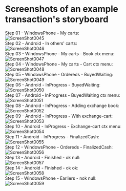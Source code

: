 Screenshots of an example transaction's storyboard
==================================================

Step 01 - WindowsPhone - My carts:<br/>
![ScreenShot0045][ScreenShot0045]<br/>
Step 02 - Android - In others' carts:<br/>
![ScreenShot0046][ScreenShot0046]<br/>
Step 03 - WindowsPhone - My carts - Book ctx menu:<br/>
![ScreenShot0047][ScreenShot0047]<br/>
Step 04 - WindowsPhone - My carts - Cart ctx menu:<br/>
![ScreenShot0048][ScreenShot0048]<br/>
Step 05 - WindowsPhone - Ordereds - BuyedWaiting:<br/>
![ScreenShot0049][ScreenShot0049]<br/>
Step 06 - Android - InProgress - BuyedWaiting:<br/>
![ScreenShot0050][ScreenShot0050]<br/>
Step 07 - Android - InProgress - BuyedWaiting ctx menu:<br/>
![ScreenShot0051][ScreenShot0051]<br/>
Step 08 - Android - InProgress - Adding exchange book:<br/>
![ScreenShot0052][ScreenShot0052]<br/>
Step 09 - Android - InProgress - With exchange-cart:<br/>
![ScreenShot0053][ScreenShot0053]<br/>
Step 10 - Android - InProgress - Exchange-cart ctx menu:<br/>
![ScreenShot0054][ScreenShot0054]<br/>
Step 11 - Android - InProgress - FinalizedCash:<br/>
![ScreenShot0055][ScreenShot0055]<br/>
Step 12 - WindowsPhone - Ordereds - FinalizedCash:<br/>
![ScreenShot0056][ScreenShot0056]<br/>
Step 13 - Android - Finished - ok null:<br/>
![ScreenShot0057][ScreenShot0057]<br/>
Step 14 - Android - Finished - ok ok:<br/>
![ScreenShot0058][ScreenShot0058]<br/>
Step 15 - WindowsPhone - Earliers - nok null:<br/>
![ScreenShot0059][ScreenShot0059]<br/>



[ScreenShot0045]: https://github.com/nvirth/BookTera/blob/master/Helpers/Screenshots/Transaction%20StoryBoard/01%20-%20WP%20-%20Kosaraim.png "ScreenShot0045"
[ScreenShot0046]: https://github.com/nvirth/BookTera/blob/master/Helpers/Screenshots/Transaction%20StoryBoard/02%20-%20A%20-%20Más%20kosarában.png "ScreenShot0046"
[ScreenShot0047]: https://github.com/nvirth/BookTera/blob/master/Helpers/Screenshots/Transaction%20StoryBoard/03%20-%20WP%20-%20Kosaraim%20-%20Könyv%20ctx%20menü.png "ScreenShot0047"
[ScreenShot0048]: https://github.com/nvirth/BookTera/blob/master/Helpers/Screenshots/Transaction%20StoryBoard/04%20-%20WP%20-%20Kosaraim%20-%20Kosár%20ctx%20menü.png "ScreenShot0048"
[ScreenShot0049]: https://github.com/nvirth/BookTera/blob/master/Helpers/Screenshots/Transaction%20StoryBoard/05%20-%20WP%20-%20Megrendeltek%20-%20BuyedWaiting.png "ScreenShot0049"
[ScreenShot0050]: https://github.com/nvirth/BookTera/blob/master/Helpers/Screenshots/Transaction%20StoryBoard/06%20-%20A%20-%20Folyamatban%20-%20BuyedWaiting.png "ScreenShot0050"
[ScreenShot0051]: https://github.com/nvirth/BookTera/blob/master/Helpers/Screenshots/Transaction%20StoryBoard/07%20-%20A%20-%20Folyamatban%20-%20BuyedWaiting%20ctx%20menü.png "ScreenShot0051"
[ScreenShot0052]: https://github.com/nvirth/BookTera/blob/master/Helpers/Screenshots/Transaction%20StoryBoard/08%20-%20A%20-%20Folyamatban%20-%20Csere%20könyv%20hozzáadása.png "ScreenShot0052"
[ScreenShot0053]: https://github.com/nvirth/BookTera/blob/master/Helpers/Screenshots/Transaction%20StoryBoard/09%20-%20A%20-%20Folyamatban%20-%20Csere-kosárral.png "ScreenShot0053"
[ScreenShot0054]: https://github.com/nvirth/BookTera/blob/master/Helpers/Screenshots/Transaction%20StoryBoard/10%20-%20A%20-%20Folyamatban%20-%20Csere-kosár%20ctx%20menü.png "ScreenShot0054"
[ScreenShot0055]: https://github.com/nvirth/BookTera/blob/master/Helpers/Screenshots/Transaction%20StoryBoard/11%20-%20A%20-%20Folyamatban%20-%20FinalizedCash.png "ScreenShot0055"
[ScreenShot0056]: https://github.com/nvirth/BookTera/blob/master/Helpers/Screenshots/Transaction%20StoryBoard/12%20-%20WP%20-%20Megrendeltek%20-%20FinalizedCash.png "ScreenShot0056"
[ScreenShot0057]: https://github.com/nvirth/BookTera/blob/master/Helpers/Screenshots/Transaction%20StoryBoard/13%20-%20A%20-%20Befejezett%20-%20ok%20null.png "ScreenShot0057"
[ScreenShot0058]: https://github.com/nvirth/BookTera/blob/master/Helpers/Screenshots/Transaction%20StoryBoard/14%20-%20A%20-%20Befejezett%20-%20ok%20ok.png "ScreenShot0058"
[ScreenShot0059]: https://github.com/nvirth/BookTera/blob/master/Helpers/Screenshots/Transaction%20StoryBoard/15%20-%20WP%20-%20Korábbiak%20-%20nok%20null.png "ScreenShot0059"
